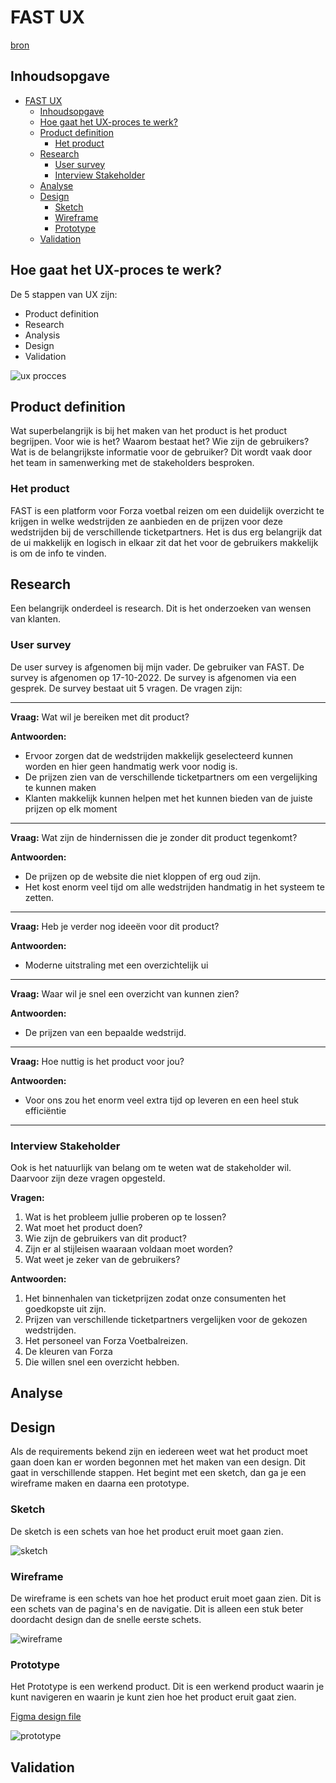 # FAST UX

[bron](https://xd.adobe.com/ideas/guides/ux-design-process-steps/)

## Inhoudsopgave

- [FAST UX](#fast-ux)
  - [Inhoudsopgave](#inhoudsopgave)
  - [Hoe gaat het UX-proces te werk?](#hoe-gaat-het-ux-proces-te-werk)
  - [Product definition](#product-definition)
    - [Het product](#het-product)
  - [Research](#research)
    - [User survey](#user-survey)
    - [Interview Stakeholder](#interview-stakeholder)
  - [Analyse](#analyse)
  - [Design](#design)
    - [Sketch](#sketch)
    - [Wireframe](#wireframe)
    - [Prototype](#prototype)
  - [Validation](#validation)

## Hoe gaat het UX-proces te werk?

De 5 stappen van UX zijn:

- Product definition
- Research
- Analysis
- Design
- Validation

![ux procces](../images/UX-Proces.webp)

## Product definition

Wat superbelangrijk is bij het maken van het product is het product begrijpen. Voor wie is het? Waarom bestaat het? Wie zijn de gebruikers? Wat is de belangrijkste informatie voor de gebruiker? Dit wordt vaak door het team in samenwerking met de stakeholders besproken.

### Het product

FAST is een platform voor Forza voetbal reizen om een duidelijk overzicht te krijgen in welke wedstrijden ze aanbieden en de prijzen voor deze wedstrijden bij de verschillende ticketpartners. Het is dus erg belangrijk dat de ui makkelijk en logisch in elkaar zit dat het voor de gebruikers makkelijk is om de info te vinden.

## Research

Een belangrijk onderdeel is research. Dit is het onderzoeken van wensen van klanten.

### User survey

De user survey is afgenomen bij mijn vader. De gebruiker van FAST. De survey is afgenomen op 17-10-2022. De survey is afgenomen via een gesprek. De survey bestaat uit 5 vragen. De vragen zijn:

---

**Vraag:**
Wat wil je bereiken met dit product?

**Antwoorden:**

- Ervoor zorgen dat de wedstrijden makkelijk geselecteerd kunnen worden en hier geen handmatig werk voor nodig is.
- De prijzen zien van de verschillende ticketpartners om een vergelijking te kunnen maken
- Klanten makkelijk kunnen helpen met het kunnen bieden van de juiste prijzen op elk moment

---

**Vraag:**
Wat zijn de hindernissen die je zonder dit product tegenkomt?

**Antwoorden:**

- De prijzen op de website die niet kloppen of erg oud zijn.
- Het kost enorm veel tijd om alle wedstrijden handmatig in het systeem te zetten.

---

**Vraag:**
Heb je verder nog ideeën voor dit product?

**Antwoorden:**

- Moderne uitstraling met een overzichtelijk ui

---

**Vraag:**
Waar wil je snel een overzicht van kunnen zien?

**Antwoorden:**

- De prijzen van een bepaalde wedstrijd.

---

**Vraag:**
Hoe nuttig is het product voor jou?

**Antwoorden:**

- Voor ons zou het enorm veel extra tijd op leveren en een heel stuk efficiëntie

---

### Interview Stakeholder

Ook is het natuurlijk van belang om te weten wat de stakeholder wil. Daarvoor zijn deze vragen opgesteld.

**Vragen:**

1. Wat is het probleem jullie proberen op te lossen?
2. Wat moet het product doen?
3. Wie zijn de gebruikers van dit product?
4. Zijn er al stijleisen waaraan voldaan moet worden?
5. Wat weet je zeker van de gebruikers?

**Antwoorden:**

1. Het binnenhalen van ticketprijzen zodat onze consumenten het goedkopste uit zijn.
2. Prijzen van verschillende ticketpartners vergelijken voor de gekozen wedstrijden.
3. Het personeel van Forza Voetbalreizen.
4. De kleuren van Forza
5. Die willen snel een overzicht hebben.

## Analyse

## Design

Als de requirements bekend zijn en iedereen weet wat het product moet gaan doen kan er worden begonnen met het maken van een design. Dit gaat in verschillende stappen. Het begint met een sketch, dan ga je een wireframe maken en daarna een prototype.

### Sketch

De sketch is een schets van hoe het product eruit moet gaan zien.

![sketch](../images/FAST-Sketch.jpg)

### Wireframe

De wireframe is een schets van hoe het product eruit moet gaan zien. Dit is een schets van de pagina's en de navigatie. Dit is alleen een stuk beter doordacht design dan de snelle eerste schets.

![wireframe](../images/FAST-Wireframe.png)

### Prototype

Het Prototype is een werkend product. Dit is een werkend product waarin je kunt navigeren en waarin je kunt zien hoe het product eruit gaat zien.

[Figma design file](https://www.figma.com/file/6gLzOPT0u7KQ3BVjiADe6N/FAST?node-id=0%3A1)

![prototype](../images/FAST-design1.png)

## Validation
